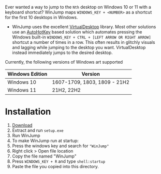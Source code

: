 Ever wanted a way to jump to the `Nth` desktop on Windows 10 or 11 with a keyboard shortcut? WinJump maps `WINDOWS_KEY + <NUMBER>` as a shortcut for the first 10 desktops in Windows.

- WinJump uses the excellent [VirtualDesktop](https://github.com/MScholtes/VirtualDesktop) library. Most other solutions use an [AutoHotKey](https://www.autohotkey.com/) based solution which automates pressing the Windows built-in `WINDOWS_KEY + CTRL + [LEFT ARROW OR RIGHT ARROW]` shortcut a number of times in a row. 
This often results in glitchly visuals and lagging while jumping to the desktop you want. VirtualDesktop instead immediately jumps to the desired desktop.

Currently, the following versions of Windows art supported

| Windows Edition      | Version |
| ----------- | ----------- |
| Windows 10      | 1607-1709, 1803, 1809 - 21H2       |
| Windows 11   | 21H2, 22H2       |

# Installation
1) [Download](https://github.com/widavies/WinJump/releases/download/1.0.0/Release_1_0_0.zip)
2) Extract and run `setup.exe`
3) Run WinJump
4) To make WinJump run at startup:
  1) Press the windows key and search for `"WinJump"`
  2) Right click > Open file location
  3) Copy the file named "WinJump"
  4) Press `WINDOWS_KEY + R` and type `shell:startup`
  5) Paste the file you copied into this directory.
